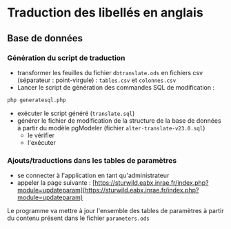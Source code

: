 # Traduction des libellés en anglais

## Base de données

### Génération du script de traduction

- transformer les feuilles du fichier `dbtranslate.ods` en fichiers csv (séparateur : point-virgule) : `tables.csv` et `colonnes.csv`
- Lancer le script de génération des commandes SQL de modification :

```bash
php generatesql.php
```

- exécuter le script généré (`translate.sql`)
- générer le fichier de modification de la structure de la base de données à partir du modèle pgModeler (fichier `alter-translate-v23.0.sql`)
  - le vérifier
  - l'exécuter

### Ajouts/traductions dans les tables de paramètres

- se connecter à l'application en tant qu'administrateur
- appeler la page suivante : [https://sturwild.eabx.inrae.fr/index.php?module=updateparam](https://sturwild.eabx.inrae.fr/index.php?module=updateparam)

Le programme va mettre à jour l'ensemble des tables de paramètres à partir du contenu présent dans le fichier `parameters.ods`
